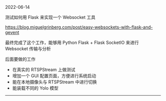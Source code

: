 2022-06-14

测试如何用 Flask 来实现一个 Websocket 工具

https://blog.miguelgrinberg.com/post/easy-websockets-with-flask-and-gevent

最终完成了这个工作，能够用 Python Flask + Flask SocketIO 来进行 Websocket 传输与分析

后面要做的工作

- 在真实的 RTSPStream 上做测试
- 增加一个 GUI 配置页面，方便进行系统启动
- 能在本地摄像头与 RTSPStream 中进行切换
- 能装载不同的 Yolo 模型

----
